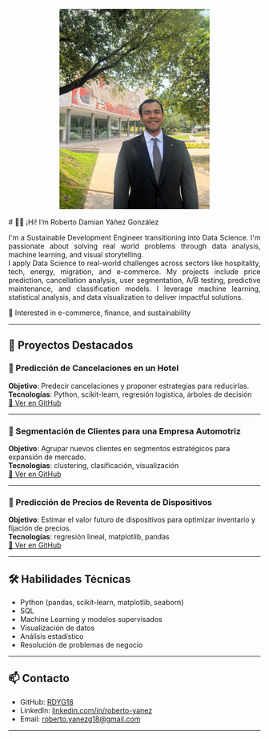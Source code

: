 <p align="center">
  <img src="assets/img/PARA_EL_PERFIL.JPG" alt="Foto de perfil" width="300" style="border-radius: 0%;">
</p>

<div align="justify">
# 👋🏻 ¡Hi! I’m Roberto Damian Yáñez González  

I'm a Sustainable Development Engineer transitioning into Data Science. I'm passionate about solving real world problems through data analysis, machine learning, and visual storytelling.  
I apply Data Science to real-world challenges across sectors like hospitality, tech, energy, migration, and e-commerce. My projects include price prediction, cancellation analysis, user segmentation, A/B testing, predictive maintenance, and classification models. I leverage machine learning, statistical analysis, and data visualization to deliver impactful solutions.

📍 Interested in e-commerce, finance, and sustainability  
</div>



---

## 📂 Proyectos Destacados

### 🔹 Predicción de Cancelaciones en un Hotel  
**Objetivo**: Predecir cancelaciones y proponer estrategias para reducirlas.  
**Tecnologías**: Python, scikit-learn, regresión logística, árboles de decisión  
[🔗 Ver en GitHub](https://github.com/RDYG18)

---

### 🔹 Segmentación de Clientes para una Empresa Automotriz  
**Objetivo**: Agrupar nuevos clientes en segmentos estratégicos para expansión de mercado.  
**Tecnologías**: clustering, clasificación, visualización  
[🔗 Ver en GitHub](https://github.com/RDYG18)

---

### 🔹 Predicción de Precios de Reventa de Dispositivos  
**Objetivo**: Estimar el valor futuro de dispositivos para optimizar inventario y fijación de precios.  
**Tecnologías**: regresión lineal, matplotlib, pandas  
[🔗 Ver en GitHub](https://github.com/RDYG18)

---

## 🛠️ Habilidades Técnicas  

- Python (pandas, scikit-learn, matplotlib, seaborn)  
- SQL  
- Machine Learning y modelos supervisados  
- Visualización de datos  
- Análisis estadístico  
- Resolución de problemas de negocio

---

## 📫 Contacto  

- GitHub: [RDYG18](https://github.com/RDYG18)  
- LinkedIn: [linkedin.com/in/roberto-yanez](https://www.linkedin.com/in/roberto-yanez)  
- Email: roberto.yanezg18@gmail.com

---
